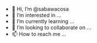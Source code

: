 - 👋 Hi, I’m @sabawacosa
- 👀 I’m interested in ...
- 🌱 I’m currently learning ...
- 💞️ I’m looking to collaborate on ...
- 📫 How to reach me ...

<!---
sabawacosa/sabawacosa is a ✨ special ✨ repository because its `README.md` (this file) appears on your GitHub profile.
You can click the Preview link to take a look at your changes.
--->
